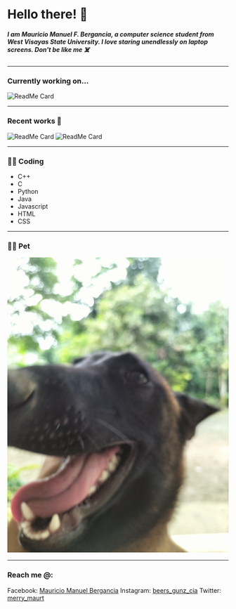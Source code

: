 # **Hello there!** 👋



##### I am Mauricio Manuel F. Bergancia, a computer science student from West Visayas State University. I love staring unendlessly on laptop screens. **Don't be like me** ☠️
________________________________________________________________________________________


### Currently working on...

![ReadMe Card](https://github-readme-stats.vercel.app/api/pin/?username=Mauricio1408&repo=Intro-to-Artificial-Intelligence)  
____________________________________________________________________________________________


### Recent works 🥳

![ReadMe Card](https://github-readme-stats.vercel.app/api/pin/?username=Mauricio1408&repo=CCS-221)     ![ReadMe Card](https://github-readme-stats.vercel.app/api/pin/?username=Mauricio1408&repo=CC-203)

___________________________________________________________________________________________

### 🧑‍💻 Coding
- C++
- C
- Python
- Java
- Javascript
- HTML
- CSS

___________________________________________________________________________________________



### :service_dog: Pet

![Image of my dog at home 3](<Bingo's pic.jpg>)

___________________________________________________________________________________________

### Reach me @:

Facebook: [Mauricio Manuel Bergancia](https://web.facebook.com/mau.bergancia.7/)
Instagram: [beers_gunz_cia](https://web.facebook.com/mau.bergancia.7/)
Twitter: [merry_maurt](https://web.facebook.com/mau.bergancia.7/)

